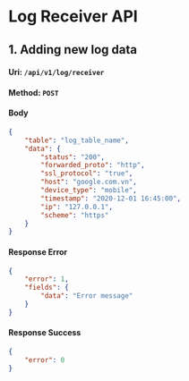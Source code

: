 # Log Receiver API

## 1. Adding new log data
#### Uri: `/api/v1/log/receiver`

#### Method: `POST`

#### Body

```json
{
    "table": "log_table_name",
    "data": {
        "status": "200",
        "forwarded_proto": "http",
        "ssl_protocol": "true",
        "host": "google.com.vn",
        "device_type": "mobile",
        "timestamp": "2020-12-01 16:45:00",
        "ip": "127.0.0.1",
        "scheme": "https"
    }
}
```

#### Response Error

```json
{
    "error": 1,
    "fields": {
        "data": "Error message"
    }
}
```

#### Response Success

```json
{
    "error": 0
}
```
